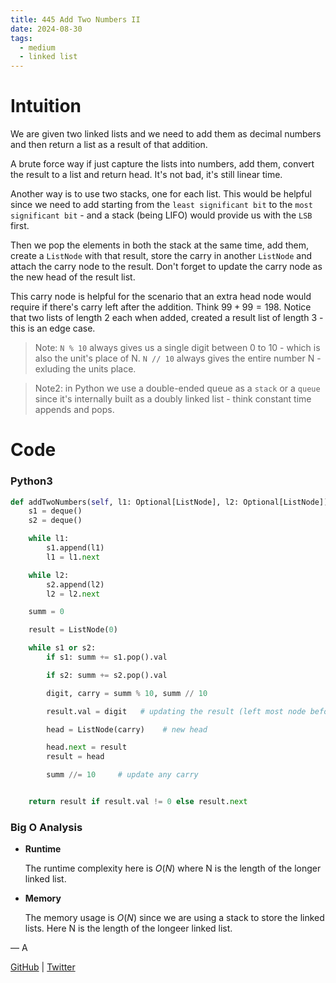 ```yaml
---
title: 445 Add Two Numbers II
date: 2024-08-30
tags:
  - medium
  - linked list
---
```


# Intuition

We are given two linked lists and we need to add them as decimal numbers and then return a list as a result of that addition.

A brute force way if just capture the lists into numbers, add them, convert the result to a list and return head. It's not bad, it's still linear time.

Another way is to use two stacks, one for each list. This would be helpful since we need to add starting from the `least significant bit` to the `most significant bit` - and a stack (being LIFO) would provide us with the `LSB` first.

Then we pop the elements in both the stack at the same time, add them, create a `ListNode` with that result, store the carry in another `ListNode` and attach the carry node to the result. Don't forget to update the carry node as the new head of the result list.

This carry node is helpful for the scenario that an extra head node would require if there's carry left after the addition. Think $99 + 99 = 198$. Notice that two lists of length 2 each when added, created a result list of length 3 - this is an edge case.

> Note: `N % 10` always gives us a single digit between 0 to 10 - which is also the unit's place of N. `N // 10` always gives the entire number N - exluding the units place.

> Note2: in Python we use a double-ended queue as a `stack` or a `queue` since it's internally built as a doubly linked list - think constant time appends and pops.

# Code

### Python3

```python
def addTwoNumbers(self, l1: Optional[ListNode], l2: Optional[ListNode]) -> Optional[ListNode]:
    s1 = deque()
    s2 = deque()

    while l1:
        s1.append(l1)
        l1 = l1.next

    while l2:
        s2.append(l2)
        l2 = l2.next

    summ = 0

    result = ListNode(0)

    while s1 or s2:
        if s1: summ += s1.pop().val

        if s2: summ += s2.pop().val

        digit, carry = summ % 10, summ // 10

        result.val = digit   # updating the result (left most node before attaching carry node)

        head = ListNode(carry)    # new head

        head.next = result
        result = head

        summ //= 10     # update any carry


    return result if result.val != 0 else result.next
```

### Big O Analysis

- **Runtime**

  The runtime complexity here is $O(N)$ where N is the length of the longer linked list.

- **Memory**

  The memory usage is $O(N)$ since we are using a stack to store the linked lists. Here N is the length of the longeer linked list.

— A

[GitHub](https://github.com/athkdev) | [Twitter](https://twitter.com/athkdev)
